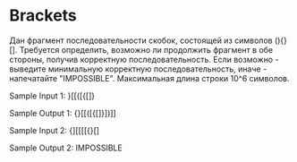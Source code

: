 # Brackets
Дан фрагмент последовательности скобок, состоящей из символов (){}[].
Требуется определить, возможно ли продолжить фрагмент в обе стороны, получив корректную последовательность.
Если возможно - выведите минимальную корректную последовательность, иначе - напечатайте "IMPOSSIBLE".
Максимальная длина строки 10^6 символов.

Sample Input 1:
}[[([{[]}

Sample Output 1:
{}[[([{[]}])]]


Sample Input 2:
{][[[[{}[]

Sample Output 2:
IMPOSSIBLE
